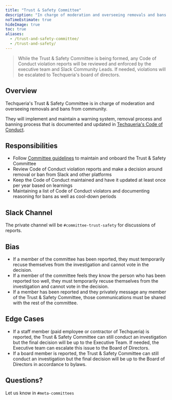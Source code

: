 ```yaml
---
title: "Trust & Safety Committee"
description: "In charge of moderation and overseeing removals and bans from community."
noTimeEstimate: true
hideImage: true
toc: true
aliases:
  - /trust-and-safety-committee/
  - /trust-and-safety/
---
```


> While the Trust & Safety Committee is being formed, any Code of Conduct violation reports will be reviewed and enforced by the executive team and Slack Community Leads. If needed, violations will be escalated to Techqueria's board of directors.

## Overview

Techqueria's Trust & Safety Committee is in charge of moderation and overseeing removals and bans from community.

They will implement and maintain a warning system, removal process and banning process that is documented and updated in [Techqueria's Code of Conduct](https://techqueria.org/code-of-conduct).

## Responsibilities

- Follow [Committee guidelines](https://techqueria.org/committees) to maintain and onboard the Trust & Safety Committee
- Review Code of Conduct violation reports and make a decision around removal or ban from Slack and other platforms
- Keep the Code of Conduct maintained and have it updated at least once per year based on learnings
- Maintaining a list of Code of Conduct violators and documenting reasoning for bans as well as cool-down periods

## Slack Channel

The private channel will be `#committee-trust-safety` for discussions of reports.

## Bias

- If a member of the committee has been reported, they must temporarily recuse themselves from the investigation and cannot vote in the decision.
- If a member of the committee feels they know the person who has been reported too well, they must temporarily recuse themselves from the investigation and cannot vote in the decision.
- If a member has been reported and they privately message any member of the Trust & Safety Committee, those communications must be shared with the rest of the committee.

## Edge Cases

- If a staff member (paid employee or contractor of Techqueria) is reported, the Trust & Safety Committee can still conduct an investigation but the final decision will be up to the Executive Team. If needed, the Executive team can escalate this issue to the Board of Directors.
- If a board member is reported, the Trust & Safety Committee can still conduct an investigation but the final decision will be up to the Board of Directors in accordance to bylaws.

## Questions?

Let us know in `#meta-committees`